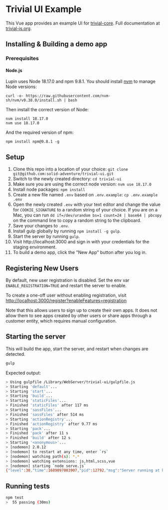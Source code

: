 # Trivial UI Example

This Vue app provides an example UI for [trivial-core](https://github.com/solid-adventure/trivial-core). Full documentation at [trivial-js.org](https://trivial-js.org).

## Installing & Building a demo app

### Prerequisites

#### Node.js

Lupin uses Node 18.17.0 and npm 9.8.1. You should install [nvm](https://github.com/nvm-sh/nvm) to manage Node versions:

```
curl -o- https://raw.githubusercontent.com/nvm-sh/nvm/v0.38.0/install.sh | bash
```

Then install the correct version of Node:

```
nvm install 18.17.0
nvm use 18.17.0
```

And the required version of npm:

```
npm install npm@9.8.1 -g
```

## Setup

 1. Clone this repo into a location of your choice: `git clone git@github.com:solid-adventure/trivial-ui.git`
 2. Switch to the newly created directory: `cd trivial-ui`
 3. Make sure you are using the correct node version: `nvm use 18.17.0`
 4. Install node packages: `npm install`
 5. Create a new file named `.env` based on `.env.example`: `cp .env.example .env`
 6. Open the newly created `.env` with your text editor and change the value for `COOKIE_SIGNATURE` to a random string of your choice. If you are on a Mac, you can run `dd if=/dev/urandom bs=1 count=24 | base64 | pbcopy` on the command line to copy a random string to the clipboard.
 7. Save your changes to `.env`.
 8. Install gulp globally by running `npm install -g gulp`.
 9. Start the server by running `gulp`.
 10. Visit http://localhost:3000 and sign in with your credentials for the staging environment.
 11. To build a demo app, click the "New App" button after you log in.

## Registering New Users
By default, new user registration is disabled. Set the env var `ENABLE_REGISTRATION=TRUE` and restart the server to enable.

To create a one-off user without enabling registration, visit [http://localhost:3000/register?enableFeatures=registration](http://localhost:3000/register?enableFeatures=registration)

Note that this allows users to sign up to create their own apps. It does not allow them to see apps created by other users or share apps through a customer entity, which requires manual configuration.

## Starting the server
This will build the app, start the server, and restart when changes are detected.

```bash
gulp
```

Expected output:
```bash
> Using gulpfile /Library/WebServer/trivial-ui/gulpfile.js
> Starting 'default'...
> Starting 'start'...
> Starting 'build'...
> Starting 'staticFiles'...
> Finished 'staticFiles' after 117 ms
> Starting 'sassFiles'...
> Finished 'sassFiles' after 514 ms
> Starting 'actionRegistry'...
> Finished 'actionRegistry' after 9.77 ms
> Starting 'pack'...
> Finished 'pack' after 11 s
> Finished 'build' after 12 s
> Starting '<anonymous>'...
> [nodemon] 2.0.12
> [nodemon] to restart at any time, enter `rs`
> [nodemon] watching path(s): *.*
> [nodemon] watching extensions: js,html,scss,vue
> [nodemon] starting `node serve.js`
{"level":30,"time":1689097003907,"pid":12792,"msg":"Server running at http://localhost:3000/"}

```

## Running tests

```bash
npm test
>  55 passing (30ms)

```

